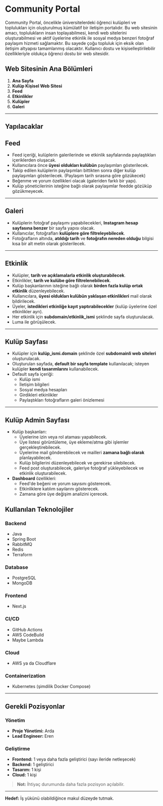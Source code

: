 # Community Portal

Community Portal, öncelikle üniversitelerdeki öğrenci kulüpleri ve toplulukları için oluşturulmuş kümülatif bir iletişim portalıdır. Bu web sitesinin amacı, toplulukların insan toplayabilmesi, kendi web sitelerini oluşturabilmesi ve aktif üyelerine etkinlik ile sosyal medya benzeri fotoğraf paylaşım hizmeti sağlamaktır. Bu sayede çoğu topluluk için eksik olan iletişim altyapısı tamamlanmış olacaktır. Kullanıcı dostu ve kişiselleştirilebilir özellikleriyle oldukça öğrenci dostu bir web sitesidir.

## Web Sitesinin Ana Bölümleri
1. **Ana Sayfa**
2. **Kulüp Kişisel Web Sitesi**
3. **Feed**
4. **Etkinlikler**
5. **Kulüpler**
6. **Galeri**

---

## Yapılacaklar

## Feed
- Feed içeriği, kulüplerin galerilerinde ve etkinlik sayfalarında paylaştıkları içeriklerden oluşacak.
- Kullanıcılara önce **üyesi oldukları kulübün** paylaşımları gösterilecek.
- Takip edilen kulüplerin paylaşımları bittikten sonra diğer kulüp paylaşımları gösterilecek. (Paylaşım tarih sırasına göre gözükecek)
- Beğenme ve yorum özellikleri olacak (galeriden farklı bir yapı).
- Kulüp yöneticilerinin isteğine bağlı olarak paylaşımlar feedde gözüküp gözükmeyecek.

---

## Galeri
- Kulüplerin fotoğraf paylaşımı yapabilecekleri, **Instagram hesap sayfasına benzer** bir sayfa yapısı olacak.
- Kullanıcılar, fotoğrafları **kulüplere göre filtreleyebilecek**.
- Fotoğrafların altında, **atıldığı tarih** ve **fotoğrafın nereden olduğu** bilgisi kısa bir alt metin olarak gösterilecek.

---

## Etkinlik
- Kulüpler, **tarih ve açıklamalarla etkinlik oluşturabilecek**.
- Etkinlikler, **tarih ve kulübe göre filtrelenebilecek**.
- Kulüp başkanlarının isteğine bağlı olarak **birden fazla kulüp ortak etkinlik** düzenleyebilecek.
- Kullanıcılara, **üyesi oldukları kulübün yaklaşan etkinlikleri** mail olarak bildirilecek.
- Üyeler, **istedikleri etkinliğe kayıt yaptırabilecekler** (kulüp üyelerine özel etkinlikler ayrı).
- Her etkinlik için **subdomain/etkinlik_ismi** şeklinde sayfa oluşturulacak.
- Luma ile görüşülecek.

---

## Kulüp Sayfası
- Kulüpler için **kulüp_ismi.domain** şeklinde özel **subdomainli web siteleri** oluşturulacak.
- Oluşturulan sayfada, **default bir sayfa template** kullanılacak; isteyen kulüpler **kendi tasarımlarını** kullanabilecek.
- Default sayfa içeriği:
  - Kulüp ismi
  - İletişim bilgileri
  - Sosyal medya hesapları
  - Girdikleri etkinlikler
  - Paylaştıkları fotoğrafların galeri önizlemesi

---

## Kulüp Admin Sayfası
- Kulüp başkanları:
  - Üyelerine izin veya rol ataması yapabilecek.
  - Üye listesi görüntüleme, üye ekleme/atma gibi işlemler gerçekleştirebilecek.
  - Üyelerine mail gönderebilecek ve mailleri **zamana bağlı olarak** planlayabilecek.
  - Kulüp bilgilerini düzenleyebilecek ve gerekirse silebilecek.
  - Feed post oluşturabilecek, galeriye fotoğraf yükleyebilecek ve etkinlik oluşturabilecek.
- **Dashboard** özellikleri:
  - Feed'de beğeni ve yorum sayısını gösterecek.
  - Etkinliklere katılım sayılarını gösterecek.
  - Zamana göre üye değişim analizini içerecek.

## Kullanılan Teknolojiler

### Backend
- Java
- Spring Boot
- RabbitMQ
- Redis
- Terraform

### Database
- PostgreSQL
- MongoDB

### Frontend
- Next.js

### CI/CD
- GitHub Actions
- AWS CodeBuild
- Maybe Lambda

### Cloud
- AWS ya da Cloudflare

### Containerization
- Kubernetes (şimdilik Docker Compose)

---

## Gerekli Pozisyonlar

### Yönetim

- **Proje Yönetimi:** Arda
- **Lead Engineer:** Eren

### Geliştirme
- **Frontend:** 1 veya daha fazla geliştirici (sayı ileride netleşecek)
- **Backend:** 1 geliştirici
- **Tasarım:** 1 kişi
- **Cloud:** 1 kişi

> **Not:** İhtiyaç durumunda daha fazla pozisyon açılabilir.

---

**Hedef:** İş yükünü olabildiğince makul düzeyde tutmak.

